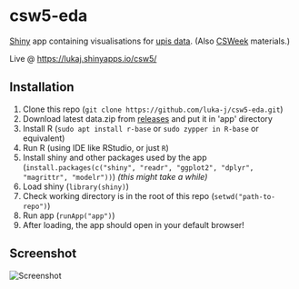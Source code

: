 # csw5-eda

[Shiny](https://github.com/rstudio/shiny) app containing visualisations for [upis data](https://github.com/luka-j/UpisStats). (Also [CSWeek](http://csnedelja.mg.edu.rs) materials.)

Live @ <https://lukaj.shinyapps.io/csw5/>

## Installation
1. Clone this repo (`git clone https://github.com/luka-j/csw5-eda.git`)
1. Download latest data.zip from [releases](https://github.com/luka-j/csw5-eda/releases) and put it in 'app' directory 
1. Install R (`sudo apt install r-base` or `sudo zypper in R-base` or equivalent)
2. Run R (using IDE like RStudio, or just `R`)
3. Install shiny and other packages used by the app (`install.packages(c("shiny", "readr", "ggplot2", "dplyr", "magrittr", "modelr"))`) _(this might take a while)_
4. Load shiny (`library(shiny)`)
5. Check working directory is in the root of this repo (`setwd("path-to-repo")`)
6. Run app (`runApp("app")`)
7. After loading, the app should open in your default browser!

## Screenshot
![Screenshot](https://i.imgur.com/YwgQcZB.png)
